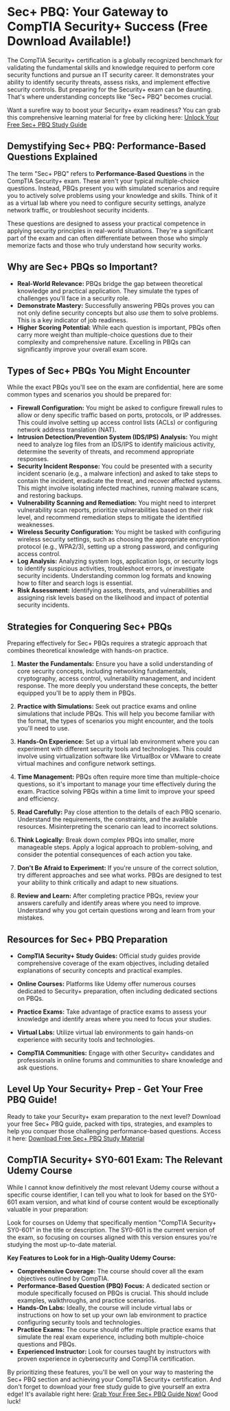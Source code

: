 # Sec+ PBQ: Your Gateway to CompTIA Security+ Success (Free Download Available!)

The CompTIA Security+ certification is a globally recognized benchmark for validating the fundamental skills and knowledge required to perform core security functions and pursue an IT security career.  It demonstrates your ability to identify security threats, assess risks, and implement effective security controls.  But preparing for the Security+ exam can be daunting. That's where understanding concepts like "Sec+ PBQ" becomes crucial.

Want a surefire way to boost your Security+ exam readiness? You can grab this comprehensive learning material for free by clicking here:  [Unlock Your Free Sec+ PBQ Study Guide](https://udemywork.com/sec-pbq)

## Demystifying Sec+ PBQ: Performance-Based Questions Explained

The term "Sec+ PBQ" refers to **Performance-Based Questions** in the CompTIA Security+ exam. These aren't your typical multiple-choice questions.  Instead, PBQs present you with simulated scenarios and require you to actively solve problems using your knowledge and skills. Think of it as a virtual lab where you need to configure security settings, analyze network traffic, or troubleshoot security incidents.

These questions are designed to assess your practical competence in applying security principles in real-world situations. They're a significant part of the exam and can often differentiate between those who simply memorize facts and those who truly understand how security works.

## Why are Sec+ PBQs so Important?

*   **Real-World Relevance:** PBQs bridge the gap between theoretical knowledge and practical application. They simulate the types of challenges you'll face in a security role.
*   **Demonstrate Mastery:**  Successfully answering PBQs proves you can not only define security concepts but also *use* them to solve problems. This is a key indicator of job readiness.
*   **Higher Scoring Potential:** While each question is important, PBQs often carry more weight than multiple-choice questions due to their complexity and comprehensive nature. Excelling in PBQs can significantly improve your overall exam score.

##  Types of Sec+ PBQs You Might Encounter

While the exact PBQs you'll see on the exam are confidential, here are some common types and scenarios you should be prepared for:

*   **Firewall Configuration:** You might be asked to configure firewall rules to allow or deny specific traffic based on ports, protocols, or IP addresses.  This could involve setting up access control lists (ACLs) or configuring network address translation (NAT).
*   **Intrusion Detection/Prevention System (IDS/IPS) Analysis:**  You might need to analyze log files from an IDS/IPS to identify malicious activity, determine the severity of threats, and recommend appropriate responses.
*   **Security Incident Response:** You could be presented with a security incident scenario (e.g., a malware infection) and asked to take steps to contain the incident, eradicate the threat, and recover affected systems. This might involve isolating infected machines, running malware scans, and restoring backups.
*   **Vulnerability Scanning and Remediation:** You might need to interpret vulnerability scan reports, prioritize vulnerabilities based on their risk level, and recommend remediation steps to mitigate the identified weaknesses.
*   **Wireless Security Configuration:** You might be tasked with configuring wireless security settings, such as choosing the appropriate encryption protocol (e.g., WPA2/3), setting up a strong password, and configuring access control.
*   **Log Analysis:** Analyzing system logs, application logs, or security logs to identify suspicious activities, troubleshoot errors, or investigate security incidents.  Understanding common log formats and knowing how to filter and search logs is essential.
*   **Risk Assessment:**  Identifying assets, threats, and vulnerabilities and assigning risk levels based on the likelihood and impact of potential security incidents.

##  Strategies for Conquering Sec+ PBQs

Preparing effectively for Sec+ PBQs requires a strategic approach that combines theoretical knowledge with hands-on practice.

1.  **Master the Fundamentals:** Ensure you have a solid understanding of core security concepts, including networking fundamentals, cryptography, access control, vulnerability management, and incident response.  The more deeply you understand these concepts, the better equipped you'll be to apply them in PBQs.

2.  **Practice with Simulations:**  Seek out practice exams and online simulations that include PBQs.  This will help you become familiar with the format, the types of scenarios you might encounter, and the tools you'll need to use.

3.  **Hands-On Experience:**  Set up a virtual lab environment where you can experiment with different security tools and technologies.  This could involve using virtualization software like VirtualBox or VMware to create virtual machines and configure network settings.

4.  **Time Management:** PBQs often require more time than multiple-choice questions, so it's important to manage your time effectively during the exam.  Practice solving PBQs within a time limit to improve your speed and efficiency.

5.  **Read Carefully:**  Pay close attention to the details of each PBQ scenario.  Understand the requirements, the constraints, and the available resources.  Misinterpreting the scenario can lead to incorrect solutions.

6.  **Think Logically:**  Break down complex PBQs into smaller, more manageable steps.  Apply a logical approach to problem-solving, and consider the potential consequences of each action you take.

7.  **Don't Be Afraid to Experiment:**  If you're unsure of the correct solution, try different approaches and see what works.  PBQs are designed to test your ability to think critically and adapt to new situations.

8.  **Review and Learn:**  After completing practice PBQs, review your answers carefully and identify areas where you need to improve.  Understand why you got certain questions wrong and learn from your mistakes.

## Resources for Sec+ PBQ Preparation

*   **CompTIA Security+ Study Guides:** Official study guides provide comprehensive coverage of the exam objectives, including detailed explanations of security concepts and practical examples.

*   **Online Courses:** Platforms like Udemy offer numerous courses dedicated to Security+ preparation, often including dedicated sections on PBQs.

*   **Practice Exams:**  Take advantage of practice exams to assess your knowledge and identify areas where you need to focus your studies.

*   **Virtual Labs:**  Utilize virtual lab environments to gain hands-on experience with security tools and technologies.

*   **CompTIA Communities:**  Engage with other Security+ candidates and professionals in online forums and communities to share knowledge and ask questions.

## Level Up Your Security+ Prep - Get Your Free PBQ Guide!

Ready to take your Security+ exam preparation to the next level? Download your free Sec+ PBQ guide, packed with tips, strategies, and examples to help you conquer those challenging performance-based questions.  Access it here: [Download Free Sec+ PBQ Study Material](https://udemywork.com/sec-pbq)

## CompTIA Security+ SY0-601 Exam: The Relevant Udemy Course

While I cannot know definitively *the* most relevant Udemy course without a specific course identifier, I can tell you what to look for based on the SY0-601 exam version, and what kind of course content would be exceptionally valuable in your preparation:

Look for courses on Udemy that specifically mention "CompTIA Security+ SY0-601" in the title or description.  The SY0-601 is the current version of the exam, so focusing on courses aligned with this version ensures you're studying the most up-to-date material.

**Key Features to Look for in a High-Quality Udemy Course:**

*   **Comprehensive Coverage:** The course should cover all the exam objectives outlined by CompTIA.
*   **Performance-Based Question (PBQ) Focus:**  A dedicated section or module specifically focused on PBQs is crucial.  This should include examples, walkthroughs, and practice scenarios.
*   **Hands-On Labs:**  Ideally, the course will include virtual labs or instructions on how to set up your own lab environment to practice configuring security tools and technologies.
*   **Practice Exams:**  The course should offer multiple practice exams that simulate the real exam experience, including both multiple-choice questions and PBQs.
*   **Experienced Instructor:**  Look for courses taught by instructors with proven experience in cybersecurity and CompTIA certification.

By prioritizing these features, you'll be well on your way to mastering the Sec+ PBQ section and achieving your CompTIA Security+ certification. And don't forget to download your free study guide to give yourself an extra edge! It's available right here: [Grab Your Free Sec+ PBQ Guide Now!](https://udemywork.com/sec-pbq) Good luck!
